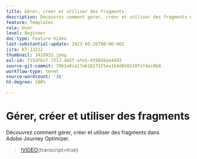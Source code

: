 ```yaml
---
title: Gérer, créer et utiliser des fragments
description: Découvrez comment gérer, créer et utiliser des fragments dans Adobe Journey Optimizer.
feature: Templates
role: User
level: Beginner
doc-type: Feature Video
last-substantial-update: 2023-05-26T00:00:00Z
jira: KT-13222
thumbnail: 3419932.jpeg
exl-id: f15df6cf-7317-465f-afe5-4590561e4493
source-git-commit: 7861e0ca17a616273f5ea1b4d850310f1f4ec8b8
workflow-type: tm+mt
source-wordcount: '36'
ht-degree: 100%

---
```


# Gérer, créer et utiliser des fragments

Découvrez comment gérer, créer et utiliser des fragments dans Adobe Journey Optimizer.

>[!VIDEO](https://video.tv.adobe.com/v/3419932/?learn=on){transcript=true}
